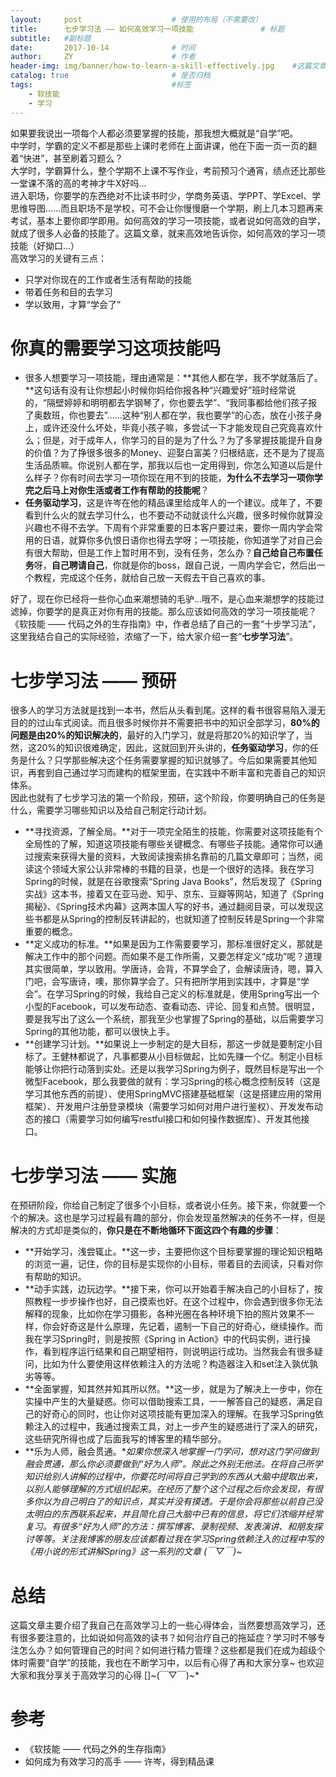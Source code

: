 ```yaml
---
layout:     post                    # 使用的布局（不需要改）
title:      七步学习法 —— 如何高效学习一项技能               # 标题 
subtitle:   #副标题
date:       2017-10-14              # 时间
author:     ZY                      # 作者
header-img: img/banner/how-to-learn-a-skill-effectively.jpg    #这篇文章标题背景图片
catalog: true                       # 是否归档
tags:                               #标签
    - 软技能
    - 学习
---
```

如果要我说出一项每个人都必须要掌握的技能，那我想大概就是“自学”吧。  
中学时，学霸的定义不都是那些上课时老师在上面讲课，他在下面一页一页的翻着“快进”，甚至刷着习题么？  
大学时，学霸算什么，整个学期不上课不写作业，考前预习个通宵，绩点还比那些一堂课不落的高的考神才牛X好吗...  
进入职场，你要学的东西绝对不比读书时少，学商务英语、学PPT、学Excel、学思维导图......而且职场不是学校，可不会让你慢慢磨一个学期，刷上几本习题再来考试，基本上要你即学即用。如何高效的学习一项技能，或者说如何高效的自学，就成了很多人必备的技能了。这篇文章，就来高效地告诉你，如何高效的学习一项技能（好拗口...）  
高效学习的关键有三点：
  
- 只学对你现在的工作或者生活有帮助的技能
- 带着任务和目的去学习
- 学以致用，才算“学会了”


# 你真的需要学习这项技能吗

- 很多人想要学习一项技能，理由通常是：**其他人都在学，我不学就落后了。**这句话有没有让你想起小时候你妈给你报各种“兴趣爱好”班时经常说的，“隔壁婷婷和明明都去学钢琴了，你也要去学”、“我同事都给他们孩子报了奥数班，你也要去”......这种“别人都在学，我也要学”的心态，放在小孩子身上，或许还没什么坏处，毕竟小孩子嘛，多尝试一下才能发现自己究竟喜欢什么；但是，对于成年人，你学习的目的是为了什么？为了多掌握技能提升自身的价值？为了挣很多很多的Money、迎娶白富美？归根结底，还不是为了提高生活品质嘛。你说别人都在学，那我以后也一定用得到，你怎么知道以后是什么样子？你有时间去学习一项你现在用不到的技能，**为什么不去学习一项你学完之后马上对你生活或者工作有帮助的技能呢**？  
- **任务驱动学习**，这是许岑在他的精品课里给成年人的一个建议。成年了，不要看到什么火的就去学习什么，也不要动不动就谈什么兴趣，很多时候你就算没兴趣也不得不去学。下周有个非常重要的日本客户要过来，要你一周内学会常用的日语，就算你多仇恨日语你也得去学呀；一项技能，你知道学了对自己会有很大帮助，但是工作上暂时用不到，没有任务，怎么办？**自己给自己布置任务**呀，**自己聘请自己**，你就是你的boss，跟自己说，一周内学会它，然后出一个教程，完成这个任务，就给自己放一天假去干自己喜欢的事。

好了，现在你已经将一些你心血来潮想骑的毛驴...哦不，是心血来潮想学的技能过滤掉，你要学的是真正对你有用的技能。那么应该如何高效的学习一项技能呢？《软技能 —— 代码之外的生存指南》中，作者总结了自己的一套“十步学习法”，这里我结合自己的实际经验，浓缩了一下，给大家介绍一套“**七步学习法**”。

# 七步学习法 —— 预研
很多人的学习方法就是找到一本书，然后从头看到尾。这样的看书很容易陷入漫无目的的过山车式阅读。而且很多时候你并不需要把书中的知识全部学习，**80%的问题是由20%的知识解决的**，最好的入门学习，就是将那20%的知识学了，当然，这20%的知识很难确定，因此，这就回到开头讲的，**任务驱动学习**，你的任务是什么？只学那些解决这个任务需要掌握的知识就够了。今后如果需要其他知识，再套到自己通过学习而建构的框架里面，在实践中不断丰富和完善自己的知识体系。  
因此也就有了七步学习法的第一个阶段，预研，这个阶段，你要明确自己的任务是什么，需要学习哪些知识以及给自己制定行动计划。

- **寻找资源，了解全局。**对于一项完全陌生的技能，你需要对这项技能有个全局性的了解，知道这项技能有哪些关键概念、有哪些子技能。通常你可以通过搜索来获得大量的资料，大致阅读搜索排名靠前的几篇文章即可；当然，阅读这个领域大家公认非常棒的书籍的目录，也是一个很好的选择。我在学习Spring的时候，就是在谷歌搜索“Spring Java Books”，然后发现了《Spring实战》这本书，接着又在亚马逊、知乎、京东、豆瓣等网站，知道了《Spring揭秘》、《Spring技术内幕》这两本国人写的好书，通过翻阅目录，可以发现这些书都是从Spring的控制反转讲起的，也就知道了控制反转是Spring一个非常重要的概念。
- **定义成功的标准。**如果是因为工作需要要学习，那标准很好定义，那就是解决工作中的那个问题。而如果不是工作所需，又要怎样定义“成功”呢？道理其实很简单，学以致用。学唐诗，会背，不算学会了，会解读唐诗，嗯，算入门吧，会写唐诗，噢，那你算学会了。只有把所学用到实践中，才算是“学会”。在学习Spring的时候，我给自己定义的标准就是，使用Spring写出一个小型的Facebook，可以发布动态、查看动态、评论、回复和点赞。很明显，要是我写出了这么一个系统，那我至少也掌握了Spring的基础，以后需要学习Spring的其他功能，都可以很快上手。
- **创建学习计划。**如果说上一步制定的是大目标，那这一步就是要制定小目标了。王健林都说了，凡事都要从小目标做起，比如先赚一个亿。制定小目标能够让你把行动落到实处。还是以我学习Spring为例子，既然目标是写出一个微型Facebook，那么我要做的就有：学习Spring的核心概念控制反转（这是学习其他东西的前提）、使用SpringMVC搭建基础框架（这是搭建应用的常用框架）、开发用户注册登录模块（需要学习如何对用户进行鉴权）、开发发布动态的接口（需要学习如何编写restful接口和如何操作数据库）、开发其他接口。

# 七步学习法 —— 实施
在预研阶段，你给自己制定了很多个小目标，或者说小任务。接下来，你就要一个个的解决。这也是学习过程最有趣的部分，你会发现虽然解决的任务不一样，但是解决的方式却是类似的，**你只是在不断地循环下面这四个有趣的步骤**：

- **开始学习，浅尝辄止。**这一步，主要把你这个目标要掌握的理论知识粗略的浏览一遍，记住，你的目标是实现你的小目标，带着目的去阅读，只看对你有帮助的知识。
- **动手实践，边玩边学。**接下来，你可以开始着手解决自己的小目标了，按照教程一步步操作也好，自己摸索也好。在这个过程中，你会遇到很多你无法解释的现象，比如你在学习摄影，各种光圈在各种环境下拍的照片效果不一样，你会好奇这是什么原理，先记着，遏制一下自己的好奇心，继续操作。而我在学习Spring时，则是按照《Spring in Action》中的代码实例，进行操作，看到程序运行结果和自己期望相符，则说明运行成功。当然我会有很多疑问，比如为什么要使用这样依赖注入的方法呢？构造器注入和set注入孰优孰劣等等。
- **全面掌握，知其然并知其所以然。**这一步，就是为了解决上一步中，你在实操中产生的大量疑惑。你可以借助搜索工具，一一解答自己的疑惑，满足自己的好奇心的同时，也让你对这项技能有更加深入的理解。在我学习Spring依赖注入的过程中，我通过搜索工具，对上一步产生的疑惑进行了深入的研究，这些研究所得也成了后面我写的博客里的精华部分。
- **乐为人师，融会贯通。**如果你想深入地掌握一门学问，想对这门学问做到融会贯通，那么你必须要做到“好为人师”。除此之外别无他法。在将自己所学知识给别人讲解的过程中，你要花时间将自己学到的东西从大脑中提取出来，以别人能够理解的方式组织起来。在经历了整个这个过程之后你会发现，有很多你以为自己明白了的知识点，其实并没有摸透。于是你会将那些以前自己没太明白的东西联系起来，并且简化自己大脑中已有的信息，将它们浓缩并经常复习。有很多“好为人师”的方法：撰写博客、录制视频、发表演讲、和朋友探讨等等。关注我博客的朋友应该都看过我在学习Spring依赖注入的过程中写的《用小说的形式讲解Spring》这一系列的文章 (￣▽￣)~*

# 总结
这篇文章主要介绍了我自己在高效学习上的一些心得体会，当然要想高效学习，还有很多要注意的，比如说如何高效的读书？如何治疗自己的拖延症？学习时不够专注怎么办？如何管理自己的时间？如何进行精力管理？这些都是我们在成为超级个体时需要“自学”的技能，我也在不断学习中，以后有心得了再和大家分享~ 也欢迎大家和我分享关于高效学习的心得 []~(￣▽￣)~*


# 参考
- 《软技能 —— 代码之外的生存指南》
- 如何成为有效学习的高手 —— 许岑，得到精品课